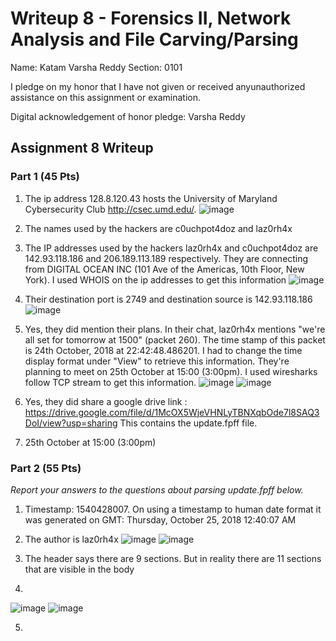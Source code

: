 Writeup 8 - Forensics II, Network Analysis and File Carving/Parsing
=====

Name: Katam Varsha Reddy
Section: 0101

I pledge on my honor that I have not given or received anyunauthorized assistance on this assignment or examination.

Digital acknowledgement of honor pledge: Varsha Reddy 

## Assignment 8 Writeup

### Part 1 (45 Pts)
1. The ip address 128.8.120.43 hosts the University of Maryland Cybersecurity Club http://csec.umd.edu/. 
![image](https://user-images.githubusercontent.com/42913716/47868849-b63fa200-dddb-11e8-88bb-355bcb80f3a6.png)

2. The names used by the hackers are c0uchpot4doz and laz0rh4x

3. The IP addresses used by the hackers laz0rh4x and c0uchpot4doz are 142.93.118.186 and 206.189.113.189 respectively. 
   They are connecting from DIGITAL OCEAN INC (101 Ave of the Americas, 10th Floor, New York). I used WHOIS on the ip addresses to get this information
   ![image](https://user-images.githubusercontent.com/42913716/47867798-f6e9ec00-ddd8-11e8-811d-b73e9782ad97.png)

4. Their destination port is 2749 and destination source is 142.93.118.186
   ![image](https://user-images.githubusercontent.com/42913716/47866827-36630900-ddd6-11e8-97b1-daf3e86c4161.png)

5. Yes, they did mention their plans. In their chat, laz0rh4x mentions "we're all set for tomorrow at 1500" (packet 260). The time stamp    of this packet is 24th October, 2018 at 22:42:48.486201. I had to change the time display format under "View" to retrieve this          information. They're planning to meet on 25th October at 15:00 (3:00pm). I used wiresharks follow TCP stream to get this information. 
   ![image](https://user-images.githubusercontent.com/42913716/47866206-7a550e80-ddd4-11e8-949c-c699104de887.png)
   ![image](https://user-images.githubusercontent.com/42913716/47867382-b63da300-ddd7-11e8-8284-e5545b811c56.png)

6. Yes, they did share a google drive link : https://drive.google.com/file/d/1McOX5WjeVHNLyTBNXqbOde7l8SAQ3DoI/view?usp=sharing
   This contains the update.fpff file. 

7.  25th October at 15:00 (3:00pm)

### Part 2 (55 Pts)

*Report your answers to the questions about parsing update.fpff below.*
1. Timestamp: 1540428007. On using a timestamp to human date format it was generated on GMT: Thursday, October 25, 2018 12:40:07 AM
2. The author is laz0rh4x
   ![image](https://user-images.githubusercontent.com/42913716/47883072-147f7b80-de02-11e8-8452-937c28d1f3a3.png)
   ![image](https://user-images.githubusercontent.com/42913716/47883639-26621e00-de04-11e8-9269-52d6828ca360.png)

3. The header says there are 9 sections. But in reality there are 11 sections that are visible in the body

4. 
![image](https://user-images.githubusercontent.com/42913716/47883169-73dd8b80-de02-11e8-936f-9c98f114e279.png)
![image](https://user-images.githubusercontent.com/42913716/47883191-89eb4c00-de02-11e8-92f6-9d3c4b17443c.png)

5.
